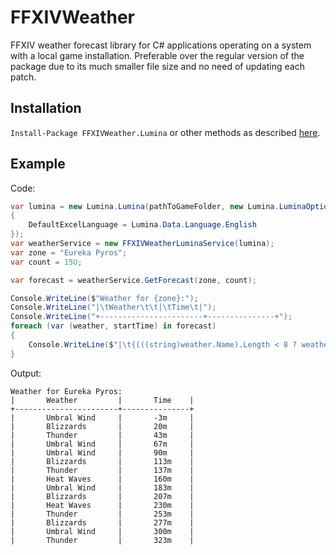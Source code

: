 # FFXIVWeather
FFXIV weather forecast library for C# applications operating on a system with a local game installation. Preferable over the regular version of the package due to its much smaller file size and no need of updating each patch.

## Installation
`Install-Package FFXIVWeather.Lumina` or other methods as described [here](https://www.nuget.org/packages/FFXIVWeather.Lumina/).

## Example
Code:
```cs
var lumina = new Lumina.Lumina(pathToGameFolder, new Lumina.LuminaOptions
{
    DefaultExcelLanguage = Lumina.Data.Language.English
});
var weatherService = new FFXIVWeatherLuminaService(lumina);
var zone = "Eureka Pyros";
var count = 15U;

var forecast = weatherService.GetForecast(zone, count);

Console.WriteLine($"Weather for {zone}:");
Console.WriteLine("|\tWeather\t\t|\tTime\t|");
Console.WriteLine("+-----------------------+---------------+");
foreach (var (weather, startTime) in forecast)
{
    Console.WriteLine($"|\t{(((string)weather.Name).Length < 8 ? weather.Name + '\t' : weather.Name)}\t|\t{Math.Round((startTime - DateTime.UtcNow).TotalMinutes)}m\t|");
}
```

Output:
```
Weather for Eureka Pyros:
|       Weather         |       Time    |
+-----------------------+---------------+
|       Umbral Wind     |       -3m     |
|       Blizzards       |       20m     |
|       Thunder         |       43m     |
|       Umbral Wind     |       67m     |
|       Umbral Wind     |       90m     |
|       Blizzards       |       113m    |
|       Thunder         |       137m    |
|       Heat Waves      |       160m    |
|       Umbral Wind     |       183m    |
|       Blizzards       |       207m    |
|       Heat Waves      |       230m    |
|       Thunder         |       253m    |
|       Blizzards       |       277m    |
|       Umbral Wind     |       300m    |
|       Thunder         |       323m    |
```
